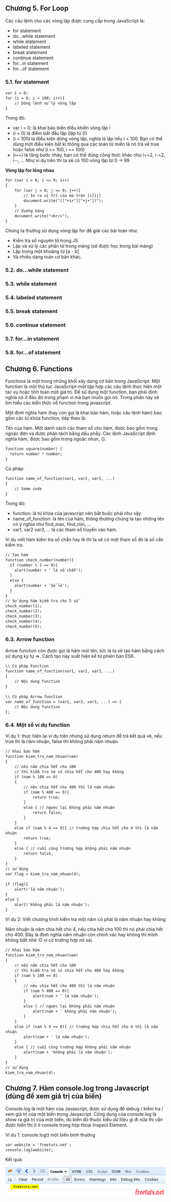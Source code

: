 ## Chương 5. For Loop
Các câu lệnh cho các vòng lặp được cung cấp trong JavaScript là:
* for statement
* do...while statement
* while statement
* labeled statement
* break statement
* continue statement
* for...in statement
* for...of statement

### 5.1. for statement
```
var i = 0;
for (i = 0; i < 100; i++){
    // Dòng lệnh xử lý vòng lặp
}
```
Trong đó:

* var i = 0; là khai báo biến điều khiển vòng lặp i
* (i = 0) là điểm bắt đầu lặp (lặp từ 0)
* (i < 100) là điều kiện dừng vòng lặp, nghĩa là lặp nếu i < 100. Bạn có thể dùng một điều kiện bất kì thông qua các toán tử miễn là nó trả về true hoặc false như (i <= 100, i == 100)
* (i++) là tăng bước nhảy, bạn có thể dùng công thức khác như i+=2, i-=2, i--, ...
Như ví dụ trên thì ta sẽ có 100 vòng lặp từ 0 -> 99

**Vòng lặp for lồng nhau**
```
for (var i = 0; i <= 9; i++)
{
    for (var j = 0; j <= 9; j++){
        // In ra vị trí của ma trận [i][j]
        document.write("(["+i+"]["+j+"])");
    }
    // Xuống hàng
    document.write("<br/>");
}
```
Chúng ta thường sử dụng vòng lặp for để giải các bài toán như:

* Kiểm tra số nguyên tố trong JS
* Lặp và xử lý các phần tử trong mảng (sẽ được học trong bài mảng)
* Lặp trong một khoảng từ [a - b]
* Và nhiều dạng toán cơ bản khác.
### 5.2. do...while statement
### 5.3. while statement
### 5.4. labeled statement
### 5.5. break statement
### 5.6. continue statement
### 5.7. for...in statement
### 5.8. for...of statement
## Chương 6. Functions
Functions là một trong những khối xây dựng cơ bản trong JavaScript. Một function là một thủ tục JavaScript-một tập hợp các câu lệnh thực hiện một tác vụ hoặc tính toán một giá trị. Để sử dụng một function, bạn phải định nghĩa nó ở đâu đó trong phạm vi mà bạn muốn gọi nó. Trong phần này sẽ tìm hiểu các kiến thức về function trong javascript.

Một định nghĩa hàm (hay còn gọi là khai báo hàm, hoặc câu lệnh hàm) bao gồm các từ khóa function, tiếp theo là:

Tên của hàm.
Một danh sách các tham số cho hàm, được bao gồm trong ngoặc đơn và được phân tách bằng dấu phẩy.
Các lệnh JavaScript định nghĩa hàm, được bao gồm trong ngoặc nhọn, {}.

```
function square(number) {
  return number * number;
}
```
Cú pháp:
```
function name_of_function(var1, var2, var3, ...)
{
    // Some code
}
```
Trong đó:

* function: là từ khóa của javascript nên bắt buộc phải như vậy
* name_of_function: là tên của hàm, thông thường chúng ta tạo những tên có ý nghĩa như find_max, find_min, ...
* var1, var2 var3, ... là các tham số truyền vào hàm.

 Ví dụ viết hàm kiểm tra số chẵn hay lẽ thì ta sẽ có một tham số đó là số cần kiểm tra.
```
// Tạo hàm
function check_number(number){
  if (number % 2 == 0){
    alert(number + ' là số chẵn');
  }
  else {
    alert(number + 'Số lẻ');
  }
}
// Sử dụng hàm kiểm tra cho 5 số
check_number(1);
check_number(2);
check_number(3);
check_number(4);
check_number(5);
```
### 6.3.  Arrow function
Arrow function còn được gọi là hàm mũi tên, tức là ta sẽ tạo hàm bằng cách sử dụng ký tự =>. Cách tạo này xuất hiện kể từ phiên bản ES6.
```
\\ Cú pháp Function
function name_of_function(var1, var2, var3, ...)
{
    // Nội dung function
}

\\ Cú pháp Arrow function
var name_of_function = (var1, var2, var3, ...) => {
    // Nội dung function
};
```

### 6.4. Một số ví dụ function
Ví dụ 1: thực hiện lại ví dụ trên nhưng sử dụng return để trả kết quả vè, nếu true thì là năm nhuận, false thì không phải năm nhuận.
```
// khai báo hàm
function kiem_tra_nam_nhuan(nam)
{
    // nếu năm chia hết cho 100
    // thì kiểm tra nó có chia hết cho 400 hay không
    if (nam % 100 == 0)
    {
        // nêu chia hết cho 400 thì là năm nhuận
        if (nam % 400 == 0){
            return true;
        }
        else { // ngược lại không phải năm nhuận
            return false;
        }
    }
    else if (nam % 4 == 0){ // trường hợp chia hết cho 4 thì là năm nhuận
        return true;
    }
    else { // cuối cùng trường hợp không phải năm nhuận
        return false;
    }
}
// sử dụng
var flag = kiem_tra_nam_nhuan(4);

if (flag){
    alert('là năm nhuận');
}
else {
    alert('không phải là năm nhuận');
}
```
Ví dụ 2: Viết chương trình kiểm tra một năm có phải là năm nhuận hay không

Năm nhuận là năm chia hết cho 4, nếu chia hết cho 100 thì nó phải chia hết cho 400. Đây là định nghĩa năm nhuận còn chính xác hay không thì mình không biết nhé :D vì có trường hợp nó sai.
```
// khai báo hàm
function kiem_tra_nam_nhuan(nam)
{
    // nếu năm chia hết cho 100
    // thì kiểm tra nó có chia hết cho 400 hay không
    if (nam % 100 == 0)
    {
        // nêu chia hết cho 400 thì là năm nhuận
        if (nam % 400 == 0){
            alert(nam + ' là năm nhuận');
        }
        else { // ngược lại không phải năm nhuận
            alert(nam + ' không phải năm nhuận');
        }
    }
    else if (nam % 4 == 0){ // trường hợp chia hết cho 4 thì là năm nhuận
        alert(nam + ' là năm nhuận');
    }
    else { // cuối cùng trường hợp không phải năm nhuận
        alert(nam + 'không phải là năm nhuận');
    }
}
// sử dụng
kiem_tra_nam_nhuan(4);
```
## Chương 7. Hàm console.log trong Javascript (dùng để xem giá trị của biến)

Console.log là một hàm của Javascript, được sử dụng để debug / kiểm tra / xem giá trị của một biến trong Javascript. Công dụng của console.log là show ra giá trị của một biến, dù biến đó thuộc kiểu dữ lliệu gì đi nữa thì vẫn được hiển thị ở ô console trong hộp thoại Inspect Element.

Ví dụ 1: console.log() một biến bình thường
```
var website = 'freetuts.net';
console.log(website);
```
Kết quả:
<p align="center">
    <img alt="Ảnh content" src="../Week 3/images/firebug-debug-variable.png" />
</p>
